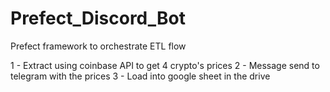 # Prefect_Discord_Bot

Prefect framework to orchestrate ETL flow


1 - Extract using coinbase API to get 4 crypto's prices
2 - Message send to telegram with the prices
3 - Load into google sheet in the drive
